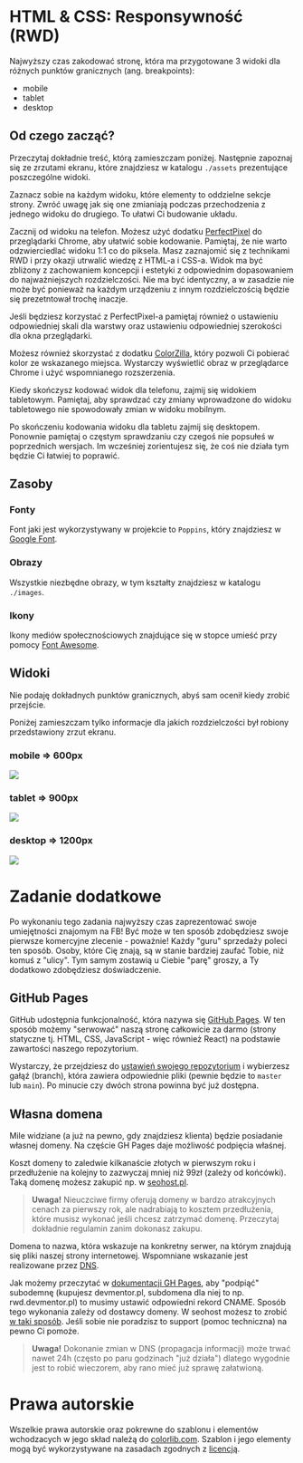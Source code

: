 # HTML & CSS: Responsywność (RWD)

Najwyższy czas zakodować stronę, która ma przygotowane 3 widoki dla różnych punktów granicznych (ang. breakpoints):

- mobile
- tablet
- desktop

## Od czego zacząć?

Przeczytaj dokładnie treść, którą zamieszczam poniżej. Następnie zapoznaj się ze zrzutami ekranu, które znajdziesz w katalogu `./assets` prezentujące poszczególne widoki.

Zaznacz sobie na każdym widoku, które elementy to oddzielne sekcje strony. Zwróć uwagę jak się one zmianiają podczas przechodzenia z jednego widoku do drugiego. To ułatwi Ci budowanie układu.

Zacznij od widoku na telefon. Możesz użyć dodatku [PerfectPixel](https://chrome.google.com/webstore/detail/perfectpixel-by-welldonec/dkaagdgjmgdmbnecmcefdhjekcoceebi?hl=pl) do przeglądarki Chrome, aby ułatwić sobie kodowanie. Pamiętaj, że nie warto odzwierciedlać widoku 1:1 co do piksela. Masz zaznajomić się z technikami RWD i przy okazji utrwalić wiedzę z HTML-a i CSS-a. Widok ma być zbliżony z zachowaniem koncepcji i estetyki z odpowiednim dopasowaniem do najważniejszych rozdzielczości. Nie ma być identyczny, a w zasadzie nie może być ponieważ na każdym urządzeniu z innym rozdzielczością będzie się prezetntował trochę inaczje. 

Jeśli będziesz korzystać z PerfectPixel-a pamiętaj również o ustawieniu odpowiedniej skali dla warstwy oraz ustawieniu odpowiedniej szerokości dla okna przeglądarki.

Możesz również skorzystać z dodatku [ColorZilla](https://chrome.google.com/webstore/detail/colorzilla/bhlhnicpbhignbdhedgjhgdocnmhomnp), który pozwoli Ci pobierać kolor ze wskazanego miejsca. Wystarczy wyświetlić obraz w przeglądarce Chrome i użyć wspomnianego rozszerzenia. 

Kiedy skończysz kodować widok dla telefonu, zajmij się widokiem tabletowym. Pamiętaj, aby sprawdzać czy zmiany wprowadzone do widoku tabletowego nie spowodowały zmian w widoku mobilnym.

Po skończeniu kodowania widoku dla tabletu zajmij się desktopem. Ponownie pamiętaj o częstym sprawdzaniu czy czegoś nie popsułeś w poprzednich wersjach. Im wcześniej zorientujesz się, że coś nie działa tym będzie Ci łatwiej to poprawić.

## Zasoby

### Fonty

Font jaki jest wykorzystywany w projekcie to `Poppins`, który znajdziesz w [Google Font](https://fonts.google.com/specimen/Poppins).

### Obrazy

Wszystkie niezbędne obrazy, w tym kształty znajdziesz w katalogu `./images`. 

### Ikony

Ikony mediów społecznościowych znajdujące się w stopce umieść przy pomocy [Font Awesome](https://fontawesome.com/).


## Widoki

Nie podaję dokładnych punktów granicznych, abyś sam ocenił kiedy zrobić przejście.

Poniżej zamieszczam tylko informacje dla jakich rozdzielczości był robiony przedstawiony zrzut ekranu.

### mobile => 600px

![](./assets/mobile.png)

### tablet => 900px

![](./assets/tablet.png)

### desktop => 1200px

![](./assets/desktop.png)

# Zadanie dodatkowe

Po wykonaniu tego zadania najwyższy czas zaprezentować swoje umiejętności znajomym na FB! Być może w ten sposób zdobędziesz swoje pierwsze komercyjne zlecenie - poważnie! Każdy "guru" sprzedaży poleci ten sposób. Osoby, które Cię znają, są w stanie bardziej zaufać Tobie, niż komuś z "ulicy". Tym samym zostawią u Ciebie "parę" groszy, a Ty dodatkowo zdobędziesz doświadczenie.

## GitHub Pages

GitHub udostępnia funkcjonalność, która nazywa się [GitHub Pages](https://pages.github.com/). W ten sposób możemy "serwować" naszą stronę całkowicie za darmo (strony statyczne tj. HTML, CSS, JavaScript - więc również React) na podstawie zawartości naszego repozytorium.

Wystarczy, że przejdziesz do [ustawień swojego repozytorium](https://docs.github.com/en/pages/getting-started-with-github-pages/configuring-a-publishing-source-for-your-github-pages-site#choosing-a-publishing-source) i wybierzesz gałąź (branch), która zawiera odpowiednie pliki (pewnie będzie to `master` lub `main`). Po minucie czy dwóch strona powinna być już dostępna.

## Własna domena

Mile widziane (a już na pewno, gdy znajdziesz klienta) będzie posiadanie własnej domeny. Na częście GH Pages daje możliwość podpięcia właśnej.

Koszt domeny to zaledwie kilkanaście złotych w pierwszym roku i przedłużenie na kolejny to zazwyczaj mniej niż 99zł (zależy od końcówki). Taką domenę możesz zakupić np. w [seohost.pl](https://seohost.pl/?ref=22965). 

> **Uwaga!** Nieuczciwe firmy oferują domeny w bardzo atrakcyjnych cenach za pierwszy rok, ale nadrabiają to kosztem przedłużenia, które musisz wykonać jeśli chcesz zatrzymać domenę. Przeczytaj dokładnie regulamin zanim dokonasz zakupu.

Domena to nazwa, która wskazuje na konkretny serwer, na którym znajdują się pliki naszej strony internetowej. Wspomniane wskazanie jest realizowane przez [DNS](https://pl.wikipedia.org/wiki/Domain_Name_System). 

Jak możemy przeczytać w [dokumentacji GH Pages](https://docs.github.com/en/pages/configuring-a-custom-domain-for-your-github-pages-site/managing-a-custom-domain-for-your-github-pages-site#configuring-a-subdomain), aby "podpiąć" subodemnę (kupujesz devmentor.pl, subdomena dla niej to np. rwd.devmentor.pl) to musimy ustawić odpowiedni rekord CNAME. Sposób tego wykonania zależy od dostawcy domeny. W seohost możesz to zrobić [w taki sposób](https://seohost.pl/pomoc/konfiguracja-rekordow-dns-domeny). Jeśli sobie nie poradzisz to support (pomoc techniczna) na pewno Ci pomoże.

> **Uwaga!** Dokonanie zmian w DNS (propagacja informacji) może trwać nawet 24h (często po paru godzinach "już działa") dlatego wygodnie jest to robić wieczorem, aby rano mieć już sprawę załatwioną.

# Prawa autorskie

Wszelkie prawa autorskie oraz pokrewne do szablonu i elementów wchodzacych w jego skład należą do [colorlib.com](https://colorlib.com).
Szablon i jego elementy mogą być wykorzystywane na zasadach zgodnych z [licencją](https://colorlib.com/wp/licence/).
